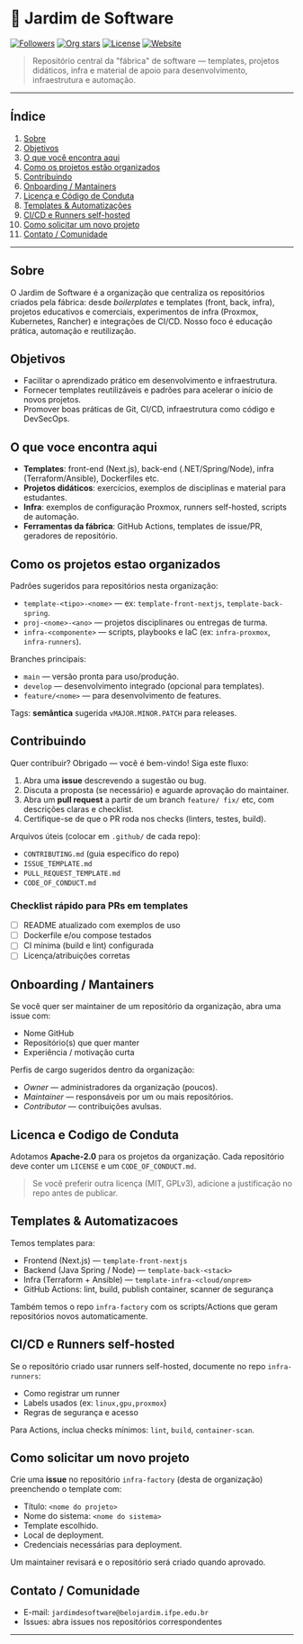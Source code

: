 # 🌳 Jardim de Software

[![Followers](https://img.shields.io/github/followers/jardimdesoftware?label=Followers\&style=social)](https://github.com/jardimdesoftware)
[![Org stars](https://img.shields.io/github/stars/jardimdesoftware?label=Org%20Stars)](https://github.com/jardimdesoftware)
[![License](https://img.shields.io/badge/license-Apache%202.0-blue.svg)](https://opensource.org/licenses/Apache-2.0)
[![Website](https://img.shields.io/website?url=https%3A%2F%2Fuol.com.br\&label=website)](https://portal.ifpe.edu.br/)

> Repositório central da "fábrica" de software — templates, projetos didáticos, infra e material de apoio para desenvolvimento, infraestrutura e automação.

---

## Índice

1. [Sobre](#sobre)
2. [Objetivos](#objetivos)
3. [O que você encontra aqui](#o-que-voce-encontra-aqui)
4. [Como os projetos estão organizados](#como-os-projetos-estao-organizados)
5. [Contribuindo](#contribuindo)
6. [Onboarding / Mantainers](#onboarding--mantainers)
7. [Licença e Código de Conduta](#licenca-e-codigo-de-conduta)
8. [Templates & Automatizações](#templates--automatizacoes)
9. [CI/CD e Runners self-hosted](#cicd-e-runners-self-hosted)
10. [Como solicitar um novo projeto](#como-solicitar-um-novo-projeto)
11. [Contato / Comunidade](#contato--comunidade)

---

## Sobre

O Jardim de Software é a organização que centraliza os repositórios criados pela fábrica: desde *boilerplates* e templates (front, back, infra), projetos educativos e comerciais, experimentos de infra (Proxmox, Kubernetes, Rancher) e integrações de CI/CD. Nosso foco é educação prática, automação e reutilização.

## Objetivos

* Facilitar o aprendizado prático em desenvolvimento e infraestrutura.
* Fornecer templates reutilizáveis e padrões para acelerar o início de novos projetos.
* Promover boas práticas de Git, CI/CD, infraestrutura como código e DevSecOps.

## O que voce encontra aqui

* **Templates**: front-end (Next.js), back-end (.NET/Spring/Node), infra (Terraform/Ansible), Dockerfiles etc.
* **Projetos didáticos**: exercícios, exemplos de disciplinas e material para estudantes.
* **Infra**: exemplos de configuração Proxmox, runners self-hosted, scripts de automação.
* **Ferramentas da fábrica**: GitHub Actions, templates de issue/PR, geradores de repositório.

## Como os projetos estao organizados

Padrões sugeridos para repositórios nesta organização:

* `template-<tipo>-<nome>` — ex: `template-front-nextjs`, `template-back-spring`.
* `proj-<nome>-<ano>` — projetos disciplinares ou entregas de turma.
* `infra-<componente>` — scripts, playbooks e IaC (ex: `infra-proxmox`, `infra-runners`).

Branches principais:

* `main` — versão pronta para uso/produção.
* `develop` — desenvolvimento integrado (opcional para templates).
* `feature/<nome>` — para desenvolvimento de features.

Tags: **semântica** sugerida `vMAJOR.MINOR.PATCH` para releases.

## Contribuindo

Quer contribuir? Obrigado — você é bem-vindo! Siga este fluxo:

1. Abra uma **issue** descrevendo a sugestão ou bug.
2. Discuta a proposta (se necessário) e aguarde aprovação do maintainer.
3. Abra um **pull request** a partir de um branch `feature/ fix/` etc, com descrições claras e checklist.
4. Certifique-se de que o PR roda nos checks (linters, testes, build).

Arquivos úteis (colocar em `.github/` de cada repo):

* `CONTRIBUTING.md` (guia específico do repo)
* `ISSUE_TEMPLATE.md`
* `PULL_REQUEST_TEMPLATE.md`
* `CODE_OF_CONDUCT.md`

### Checklist rápido para PRs em templates

* [ ] README atualizado com exemplos de uso
* [ ] Dockerfile e/ou compose testados
* [ ] CI mínima (build e lint) configurada
* [ ] Licença/atribuições corretas

## Onboarding / Mantainers

Se você quer ser maintainer de um repositório da organização, abra uma issue com:

* Nome GitHub
* Repositório(s) que quer manter
* Experiência / motivação curta

Perfis de cargo sugeridos dentro da organização:

* *Owner* — administradores da organização (poucos).
* *Maintainer* — responsáveis por um ou mais repositórios.
* *Contributor* — contribuições avulsas.

## Licenca e Codigo de Conduta

Adotamos **Apache-2.0** para os projetos da organização. Cada repositório deve conter um `LICENSE` e um `CODE_OF_CONDUCT.md`.

> Se você preferir outra licença (MIT, GPLv3), adicione a justificação no repo antes de publicar.

## Templates & Automatizacoes

Temos templates para:

* Frontend (Next.js) — `template-front-nextjs`
* Backend (Java Spring / Node) — `template-back-<stack>`
* Infra (Terraform + Ansible) — `template-infra-<cloud/onprem>`
* GitHub Actions: lint, build, publish container, scanner de segurança

Também temos o repo `infra-factory` com os scripts/Actions que geram repositórios novos automaticamente.

## CI/CD e Runners self-hosted

Se o repositório criado usar runners self-hosted, documente no repo `infra-runners`:

* Como registrar um runner
* Labels usados (ex: `linux,gpu,proxmox`)
* Regras de segurança e acesso

Para Actions, inclua checks mínimos: `lint`, `build`, `container-scan`.

## Como solicitar um novo projeto

Crie uma **issue** no repositório `infra-factory` (desta de organização) preenchendo o template com:

* Título: `<nome do projeto>`
* Nome do sistema: `<nome do sistema>`
* Template escolhido.
* Local de deployment.
* Credenciais necessárias para deployment.

Um maintainer revisará e o repositório será criado quando aprovado.

## Contato / Comunidade

* E-mail: `jardimdesoftware@belojardim.ifpe.edu.br`
* Issues: abra issues nos repositórios correspondentes

---




